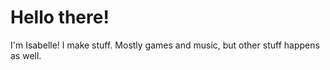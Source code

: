 # Hello there!
I'm Isabelle! I make stuff. Mostly games and music, but other stuff happens as well.
